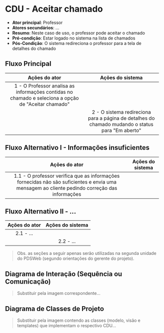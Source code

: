 # CDU - Aceitar chamado

- **Ator principal**: Professor
- **Atores secundários**: ...	 
- **Resumo**: Neste caso de uso, o professor pode aceitar o chamado
- **Pré-condição**: Estar logado no sistema na lista de chamados
- **Pós-Condição**: O sistema redireciona o professor para a tela de detalhes do chamado

## Fluxo Principal
| Ações do ator | Ações do sistema |
| :-----------------: | :-----------------: | 
| 1 - O Professor analisa as informações contidas no chamado e seleciona a opção de "Aceitar chamado" | |  
| | 2 - O sistema redireciona para a página de detalhes do chamado mudando o status para "Em aberto"| 

## Fluxo Alternativo I - Informações insuficientes
| Ações do ator | Ações do sistema |
| :-----------------: |:-----------------: | 
| 1.1 - O professor verifica que as informações fornecidas não são suficientes e envia uma mensagem ao cliente pedindo correção das informações| |  


## Fluxo Alternativo II - ...
| Ações do ator | Ações do sistema |
| :-----------------: | :-----------------: | 
| 2.1 - ... | |  
| | 2.2 - ... |  

> Obs. as seções a seguir apenas serão utilizadas na segunda unidade do PDSWeb (segundo orientações do gerente do projeto).

## Diagrama de Interação (Sequência ou Comunicação)

> Substituir pela imagem correspondente...

## Diagrama de Classes de Projeto

> Substituir pela imagem contendo as classes (modelo, visão e templates) que implementam o respectivo CDU...

